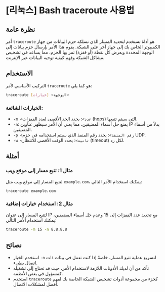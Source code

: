 # [리눅스] Bash traceroute 사용법

## نظرة عامة
أمر `traceroute` هو أداة تستخدم لتحديد المسار الذي تسلكه حزم البيانات من جهاز الكمبيوتر الخاص بك إلى جهاز آخر على الشبكة. يقوم هذا الأمر بإرسال حزم بيانات إلى الوجهة المحددة ويعرض كل نقطة (أو قفزة) تمر بها الحزم، مما يساعد في تشخيص مشاكل الشبكة وفهم كيفية توجيه البيانات عبر الإنترنت.

## الاستخدام
التركيب الأساسي لأمر `traceroute` هو كما يلي:

```bash
traceroute [خيارات] <الوجهة>
```

### الخيارات الشائعة:
- `-m <عدد>`: يحدد الحد الأقصى لعدد القفزات (hops) التي سيتم تتبعها.
- `-n`: يمنع حل أسماء المضيفين، مما يعني أن الأمر سيظهر عناوين IP بدلاً من أسماء المضيفين.
- `-p <رقم المنفذ>`: يحدد رقم المنفذ الذي سيتم استخدامه في حزم UDP.
- `-w <ثانية>`: يحدد الوقت الأقصى للانتظار (timeout) لكل رد.

## أمثلة
### مثال 1: تتبع مسار إلى موقع ويب
لتتبع المسار إلى موقع ويب مثل `example.com`، يمكنك استخدام الأمر التالي:

```bash
traceroute example.com
```

### مثال 2: استخدام خيارات إضافية
لتتبع المسار إلى عنوان IP مع تحديد عدد القفزات إلى 15 وعدم حل أسماء المضيفين، يمكنك استخدام الأمر التالي:

```bash
traceroute -m 15 -n 8.8.8.8
```

## نصائح
- استخدم الخيار `-n` لتسريع عملية تتبع المسار، خاصةً إذا كنت تعمل في بيئات ذات اتصال بطيء.
- تأكد من أن لديك الأذونات اللازمة لاستخدام الأمر، حيث قد تحتاج إلى تشغيله كمسؤول في بعض الأنظمة.
- استخدم `traceroute` كجزء من مجموعة أدوات تشخيص الشبكة الخاصة بك لفهم أفضل لمشكلات الاتصال.